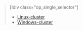 > [!div class="op_single_selector"]
> * [Linux-cluster](../articles/hdinsight/hdinsight-hadoop-run-samples-linux.md)
> * [Windows-cluster](../articles/hdinsight/hdinsight-run-samples.md)
> 
> 



<!--HONumber=Jan17_HO3-->


